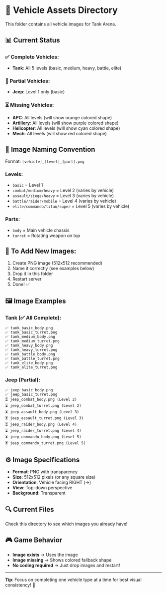 # 🎨 Vehicle Assets Directory

This folder contains all vehicle images for Tank Arena.

## 📊 Current Status

### ✅ Complete Vehicles:
- **Tank**: All 5 levels (basic, medium, heavy, battle, elite)

### 🔄 Partial Vehicles:
- **Jeep**: Level 1 only (basic)

### ⏳ Missing Vehicles:
- **APC**: All levels (will show orange colored shape)
- **Artillery**: All levels (will show purple colored shape)
- **Helicopter**: All levels (will show cyan colored shape)
- **Mech**: All levels (will show red colored shape)

## 🎯 Image Naming Convention

Format: `[vehicle]_[level]_[part].png`

### Levels:
- `basic` = Level 1
- `combat/medium/heavy` = Level 2 (varies by vehicle)
- `assault/siege/heavy` = Level 3 (varies by vehicle)
- `battle/raider/mobile` = Level 4 (varies by vehicle)
- `elite/commando/titan/super` = Level 5 (varies by vehicle)

### Parts:
- `body` = Main vehicle chassis
- `turret` = Rotating weapon on top

## 📝 To Add New Images:

1. Create PNG image (512x512 recommended)
2. Name it correctly (see examples below)
3. Drop it in this folder
4. Restart server
5. Done! ✅

## 🖼️ Image Examples

### Tank (✅ All Complete):
```
✅ tank_basic_body.png
✅ tank_basic_turret.png
✅ tank_medium_body.png
✅ tank_medium_turret.png
✅ tank_heavy_body.png
✅ tank_heavy_turret.png
✅ tank_battle_body.png
✅ tank_battle_turret.png
✅ tank_elite_body.png
✅ tank_elite_turret.png
```

### Jeep (Partial):
```
✅ jeep_basic_body.png
✅ jeep_basic_turret.png
⏳ jeep_combat_body.png (Level 2)
⏳ jeep_combat_turret.png (Level 2)
⏳ jeep_assault_body.png (Level 3)
⏳ jeep_assault_turret.png (Level 3)
⏳ jeep_raider_body.png (Level 4)
⏳ jeep_raider_turret.png (Level 4)
⏳ jeep_commando_body.png (Level 5)
⏳ jeep_commando_turret.png (Level 5)
```

## ⚙️ Image Specifications

- **Format**: PNG with transparency
- **Size**: 512x512 pixels (or any square size)
- **Orientation**: Vehicle facing RIGHT (→)
- **View**: Top-down perspective
- **Background**: Transparent

## 🔍 Current Files

Check this directory to see which images you already have!

## 🎮 Game Behavior

- **Image exists** → Uses the image
- **Image missing** → Shows colored fallback shape
- **No coding required** → Just drop images and restart!

---

**Tip**: Focus on completing one vehicle type at a time for best visual consistency! 🎨
